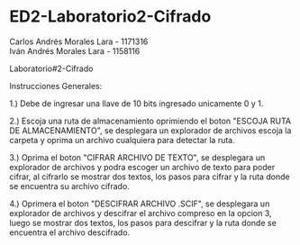 # ED2-Laboratorio2-Cifrado

Carlos Andrés Morales Lara - 1171316  
Iván Andrés Morales Lara - 1158116

Laboratorio#2-Cifrado

Instrucciones Generales:

1.) Debe de ingresar una llave de 10 bits ingresado unicamente 0 y 1.

2.) Escoja una ruta de almacenamiento oprimiendo el boton "ESCOJA RUTA DE ALMACENAMIENTO", se desplegara un explorador de archivos escoja la carpeta y oprima un archivo cualquiera para detectar la ruta.

3.) Oprima el boton "CIFRAR ARCHIVO DE TEXTO", se desplegara un explorador de archivos y podra escoger un archivo de texto para poder cifrar, al cifrarlo se mostrar dos textos, los pasos para cifrar y la ruta donde se encuentra su archivo cifrado.

4.) Oprimera el boton "DESCIFRAR ARCHIVO .SCIF", se desplegara un explorador de archivos y descifrar el archivo compreso en la opcion 3, luego se mostrar dos textos, los pasos para descifrar y la ruta donde se encuentra el archivo descifrado.
